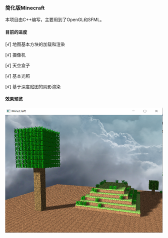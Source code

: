 ### 简化版Minecraft



本项目由C++编写，主要用到了OpenGL和SFML。

#### 目前的进度

[√] 地图基本方块的加载和渲染

[√] 摄像机

[√] 天空盒子

[√] 基本光照

[√] 基于深度贴图的阴影渲染

#### 效果预览

![Demo](https://github.com/SliverySky/Simplified-Minecraft/blob/master/figures/demo.png)



